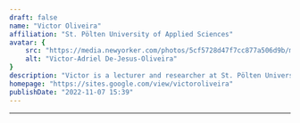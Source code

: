 ```yaml
---
draft: false
name: "Victor Oliveira"
affiliation: "St. Pölten University of Applied Sciences"
avatar: {
    src: "https://media.newyorker.com/photos/5cf5728d47f7cc877a506d9b/master/w_1920,c_limit/Fry-KeanuReeves-2.jpg",
    alt: "Victor-Adriel De-Jesus-Oliveira"
}
description: "Victor is a lecturer and researcher at St. Pölten University of Applied Sciences. He is currently exploring situated data visualization, sonification, and quantitative user experience, among other topics. "
homepage: "https://sites.google.com/view/victoroliveira"
publishDate: "2022-11-07 15:39"
---
```

****